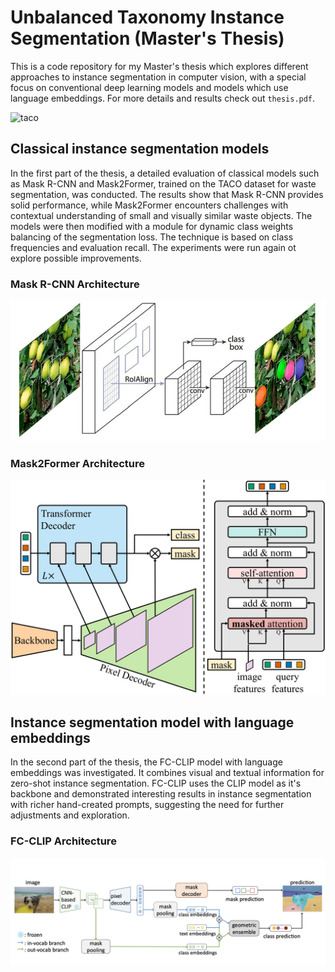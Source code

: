 # Unbalanced Taxonomy Instance Segmentation (Master's Thesis)

This is a code repository for my Master's thesis which explores different approaches to instance segmentation in computer vision, with a special focus on conventional deep learning models and models which use language embeddings. For more details and results check out ```thesis.pdf```.

![taco](taco.webp.avif)

## Classical instance segmentation models

In the first part of the thesis, a detailed evaluation of classical models such as Mask R-CNN and Mask2Former, trained on the TACO dataset for waste segmentation, was conducted. The results show that Mask R-CNN provides solid performance, while Mask2Former encounters challenges with contextual understanding of small and visually similar waste objects. The models were then modified with a module for dynamic class weights balancing of the segmentation loss. The technique is based on class frequencies and evaluation recall. The experiments were run again ot explore possible improvements.

### Mask R-CNN Architecture

![mrcnn](mrcnn.png)

### Mask2Former Architecture

![m2f](m2f.jpg)

## Instance segmentation model with language embeddings

In the second part of the thesis, the FC-CLIP model with language embeddings was investigated. It combines visual and textual information for zero-shot instance segmentation. FC-CLIP uses the CLIP model as it's backbone and demonstrated interesting results in instance segmentation with richer hand-created prompts, suggesting the need for further adjustments and exploration.

### FC-CLIP Architecture

![ffclip](fcclip.webp)

